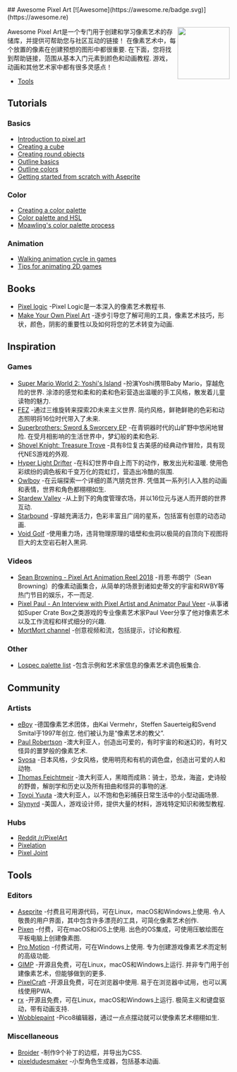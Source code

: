 <div class="github-widget" data-repo="Siilwyn/awesome-pixel-art"></div>
<script async src="https://pagead2.googlesyndication.com/pagead/js/adsbygoogle.js"></script><ins class="adsbygoogle" style="display:block" data-ad-client="ca-pub-6890694312814945" data-ad-slot="5473692530" data-ad-format="auto"  data-full-width-responsive="true"></ins>
## Awesome Pixel Art
[![Awesome](https://awesome.re/badge.svg)](https://awesome.re)

[<img src="https://cdn.rawgit.com/Siilwyn/awesome-pixel-art/1d81c507/sheep-timelapse.gif" align="right" width="118">](https://twitter.com/mnrART)

 Awesome Pixel Art是一个专门用于创建和学习像素艺术的存储库，并提供可帮助您与社区互动的链接！ 在像素艺术中，每个放置的像素在创建预想的图形中都很重要. 在下面，您将找到帮助链接，范围从基本入门元素到颜色和动画教程. 游戏，动画和其他艺术家中都有很多灵感点！

- [Tools](#tools) 

## Tutorials

### Basics
- [Introduction to pixel art](http://pixeljoint.com/forum/forum_posts.asp?TID=11299)
- [Creating a cube](http://vanmall.deviantart.com/art/How-to-start-with-pixel-art-121520884)
- [Creating round objects](http://vanmall.deviantart.com/art/How-to-make-round-objects-in-pixel-art-347907700)
- [Outline basics](http://samkeddy.com/pixel-art-outlines/)
- [Outline colors](http://samkeddy.com/pixel-art-outlines-part-2-using-color/)
- [Getting started from scratch with Aseprite](https://medium.com/pixel-grimoire/how-to-start-making-pixel-art-2d1e31a5ceab)

### Color
- [Creating a color palette](https://betterin2d.com/2014/08/02/pixel-art-tutorial-creating-a-colour-palette/)
- [Color palette and HSL](https://opengameart.org/content/chapter-5-color-palettes)
- [Moawling's color palette process](https://twitter.com/i/moments/948249159425056769)

### Animation
- [Walking animation cycle in games](https://finalbossblues.com/walk-cycles-p1/)
- [Tips for animating 2D games](http://www.gamasutra.com/view/news/176663/5_tips_for_making_great_animations_for_2D_games.php)

## Books
- [Pixel logic](https://gumroad.com/l/pixel-logic) -Pixel Logic是一本深入的像素艺术教程书.
- [Make Your Own Pixel Art](https://nostarch.com/pixelart) -逐步引导您了解可用的工具，像素艺术技巧，形状，颜色，阴影的重要性以及如何将您的艺术转变为动画.

## Inspiration
### Games
- [Super Mario World 2: Yoshi's Island](https://en.wikipedia.org/wiki/Yoshi%27s_Island)  -扮演Yoshi携带Baby Mario，穿越危险的世界. 涂漆的感觉和柔和的柔和色彩营造出温暖的手工风格，散发着儿童读物的魅力.
- [FEZ](http://www.fezgame.com/)  -通过三维旋转来探索2D未来主义世界. 简约风格，鲜艳鲜艳的色彩和动态照明将16位时代带入了未来.
- [Superbrothers: Sword & Sworcery EP](http://www.swordandsworcery.com/)  -在青铜器时代的山旷野中悠闲地冒险. 在受月相影响的生活世界中，梦幻般的柔和色彩.
- [Shovel Knight: Treasure Trove](http://yachtclubgames.com/shovel-knight/) -具有8位复古美感的经典动作冒险，具有现代NES游戏的外观.
- [Hyper Light Drifter](https://heartmachine.com/hyper-light)  -在科幻世界中自上而下的动作，散发出光和温暖. 使用色彩缤纷的调色板和千变万化的霓虹灯，营造出冷酷的氛围.
- [Owlboy](http://www.owlboygame.com/)  -在云端探索一个详细的蒸汽朋克世界. 凭借其一系列引人入胜的动画和表情，世界和角色都栩栩如生.
- [Stardew Valley](https://stardewvalley.net/) -从上到下的角度管理农场，并以16位元与迷人而开朗的世界互动.
- [Starbound](https://playstarbound.com/) -穿越充满活力，色彩丰富且广阔的星系，包括富有创意的动态动画.
- [Void Golf](https://cactusmancer.itch.io/void-golf) -使用重力场，违背物理原理的墙壁和虫洞以极简的自顶向下视图将巨大的太空岩石射入黑洞.

### Videos
- [Sean Browning - Pixel Art Animation Reel 2018](https://vimeo.com/250991452) -肖恩·布朗宁（Sean Browning）的像素动画集合，从简单的场景到诸如史蒂文的宇宙和RWBY等热门节目的娱乐，不一而足.
- [Pixel Paul - An Interview with Pixel Artist and Animator Paul Veer](https://vimeo.com/68038321) -从事诸如Super Crate Box之类游戏的专业像素艺术家Paul Veer分享了他对像素艺术以及工作流程和样式细分的兴趣.
- [MortMort channel](https://www.youtube.com/channel/UCsn9MzwyPKeCE6MEGtMU4gg) -创意视频和流，包括提示，讨论和教程.

### Other
- [Lospec palette list](https://lospec.com/palette-list) -包含示例和艺术家信息的像素艺术调色板集合.

## Community

### Artists
- [eBoy](http://hello.eboy.com/eboy/)  -德国像素艺术团体，由Kai Vermehr，Steffen Sauerteig和Svend Smital于1997年创立. 他们被认为是“像素艺术的教父”.
- [Paul Robertson](http://probertson.tumblr.com/) -澳大利亚人，创造出可爱的，有时宇宙的和迷幻的，有时又怪异的噩梦般的像素艺术.
- [Syosa](http://collet66.blog52.fc2.com/) -日本风格，少女风格，使用明亮和有机的调色盘，创造出可爱的人和动物.
- [Thomas Feichtmeir](http://cyangmou.deviantart.com/) -澳大利亚人，黑暗而成熟：骑士，恐龙，海盗，史诗般的野兽，解剖学和历史以及所有扭曲和怪异的事物的迷.
- [Toyoi Yuuta](http://1041uuu.tumblr.com/) -澳大利亚人，以不饱和色彩捕获日常生活中的小型动画场景.
- [Slynyrd](https://www.patreon.com/slynyrd) -美国人，游戏设计师，提供大量的材料，游戏特定知识和微型教程.

### Hubs
- [Reddit /r/PixelArt](https://www.reddit.com/r/PixelArt/)
- [Pixelation](http://pixelation.org/)
- [Pixel Joint](http://pixeljoint.com/)

## Tools

### Editors
- [Aseprite](http://aseprite.org/)  -付费且可用源代码，可在Linux，macOS和Windows上使用. 令人敬畏的用户界面，其中包含许多漂亮的工具，可简化像素艺术创作.
- [Pixen](https://pixenapp.com/)  -付费，可在macOS和iOS上使用. 出色的OS集成，可使用压敏绘图在平板电脑上创建像素图.
- [Pro Motion](http://www.cosmigo.com/pixel_animation_software)  -付费试用，可在Windows上使用. 专为创建游戏像素艺术而定制的高级功能.
- [GIMP](https://www.gimp.org/)  -开源且免费，可在Linux，macOS和Windows上运行. 并非专门用于创建像素艺术，但能够做到的更多.
- [PixelCraft](https://rgab1508.github.io/PixelCraft/)  -开源且免费，可在浏览器中使用. 易于在浏览器中试用，也可以离线使用PWA.
- [rx](https://rx.cloudhead.io/)  -开源且免费，可在Linux，macOS和Windows上运行. 极简主义和键盘驱动，带有动画支持.
- [Wobblepaint](https://www.lexaloffle.com/bbs/?tid=40058) -Pico8编辑器，通过一点点摆动就可以使像素艺术栩栩如生.

### Miscellaneous
- [Broider](https://maxbittker.github.io/broider/) -制作9个补丁的边框，并导出为CSS.
- [pixeldudesmaker](https://0x72.itch.io/pixeldudesmaker) -小型角色生成器，包括基本动画.
